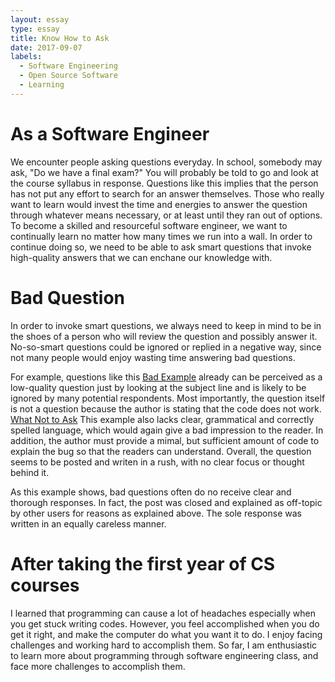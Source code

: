 ```yaml
---
layout: essay
type: essay
title: Know How to Ask
date: 2017-09-07
labels:
  - Software Engineering
  - Open Source Software
  - Learning
---
```


<h1>As a Software Engineer</h1>

We encounter people asking questions everyday. In school, somebody may ask, "Do we have a final exam?" You will probably be told to go and look at the course syllabus in response. Questions like this implies that the person has not put any effort to search for an answer themselves. Those who really want to learn would invest the time and energies to answer the question through whatever means necessary, or at least until they ran out of options. To become a skilled and resourceful software engineer, we want to continually learn no matter how many times we run into a wall. In order to continue doing so, we need to be able to ask smart questions that invoke high-quality answers that we can enchane our knowledge with. 




<h1>Bad Question</h1>

<p>In order to invoke smart questions, we always need to keep in mind to be in the shoes of a person who will review the question and possibly answer it. No-so-smart questions could be ignored or replied in a negative way, since not many people would enjoy wasting time answering bad questions. </p>
<p>For example, questions like this <a href="https://stackoverflow.com/questions/36355927/setter-doesnt-work">Bad Example</a> already can be perceived as a low-quality question just by looking at the subject line and is likely to be ignored by many potential respondents. Most importantly, the question itself is not a question because the author is stating that the code does not work. <a href="http://www.catb.org/esr/faqs/smart-questions.html#classic">What Not to Ask</a> This example also lacks clear, grammatical and correctly spelled language, which would again give a bad impression to the reader. In addition, the author must provide a mimal, but sufficient amount of code to explain the bug so that the readers can understand. Overall, the question seems to be posted and writen in a rush, with no clear focus or thought behind it. </p>
<p>As this example shows, bad questions often do no receive clear and thorough responses. In fact, the post was closed and explained as off-topic by other users for reasons as explained above. The sole response was written in an equally careless manner. </p>

<h1>After taking the first year of CS courses</h1>

I learned that programming can cause a lot of headaches especially when you get stuck writing codes. However, you feel accomplished when you do get it right, and make the computer do what you want it to do. I enjoy facing challenges and working hard to accomplish them. So far, I am enthusiastic to learn more about programming through software engineering class, and face more challenges to accomplish them. 



